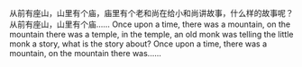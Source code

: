 从前有座山，山里有个庙，庙里有个老和尚在给小和尚讲故事，什么样的故事呢？
从前有座山，山里有个庙……
Once upon a time, there was a mountain, on the mountain there was a temple, in the temple, an old monk was telling the little monk a story, what is the story about? Once upon a time, there was a mountain, on the mountain there was......
